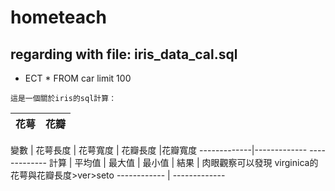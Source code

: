 # hometeach
## regarding with file: iris_data_cal.sql
* ECT * FROM car limit 100
```
這是一個關於iris的sql計算：
```
花萼| 花瓣
------------ | -------------

變數   | 花萼長度 | 花萼寬度 | 花瓣長度 |花瓣寬度
 -------------|------------- -------------
計算   | 平均值 | 最大值 | 最小值 | 
結果 | 肉眼觀察可以發現 virginica的花萼與花瓣長度>ver>seto
------------ | -------------


